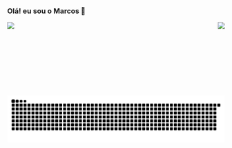 ### Olá! eu sou o Marcos 👋

<div>
  
  <img  height="170em" src="https://github-readme-stats.vercel.app/api?username=MarcosF0002&show_icons=true&theme=tokyonight&include_all_commits=true&count_private=true"/>
  <img align="right" height="170em" src="https://github-readme-stats.vercel.app/api/top-langs/?username=MarcosF0002&layout=compact&langs_count=16&theme=tokyonight"/>
</div>

 

![Snake animation](https://github.com/MarcosF0002/MarcosF0002/blob/output/github-contribution-grid-snake.svg)
